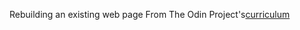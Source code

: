 Rebuilding an existing web page
From The Odin Project's[curriculum](http://www.theodinproject.com/courses/web-development-101/lessons/html-css)